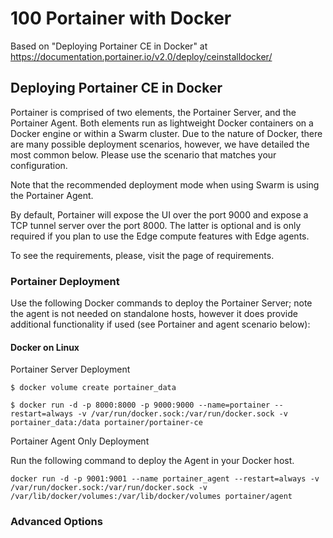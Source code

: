 # 100 Portainer with Docker

Based on "Deploying Portainer CE in Docker" at https://documentation.portainer.io/v2.0/deploy/ceinstalldocker/

## Deploying Portainer CE in Docker

Portainer is comprised of two elements, the Portainer Server, and the Portainer Agent. Both elements run as lightweight Docker containers on a Docker engine or within a Swarm cluster. Due to the nature of Docker, there are many possible deployment scenarios, however, we have detailed the most common below. Please use the scenario that matches your configuration.

Note that the recommended deployment mode when using Swarm is using the Portainer Agent.

By default, Portainer will expose the UI over the port 9000 and expose a TCP tunnel server over the port 8000. The latter is optional and is only required if you plan to use the Edge compute features with Edge agents.

To see the requirements, please, visit the page of requirements.

### Portainer Deployment

Use the following Docker commands to deploy the Portainer Server; note the agent is not needed on standalone hosts, however it does provide additional functionality if used (see Portainer and agent scenario below):

#### Docker on Linux

Portainer Server Deployment

```
$ docker volume create portainer_data
```

```
$ docker run -d -p 8000:8000 -p 9000:9000 --name=portainer --restart=always -v /var/run/docker.sock:/var/run/docker.sock -v portainer_data:/data portainer/portainer-ce
```

Portainer Agent Only Deployment

Run the following command to deploy the Agent in your Docker host.

```
docker run -d -p 9001:9001 --name portainer_agent --restart=always -v /var/run/docker.sock:/var/run/docker.sock -v /var/lib/docker/volumes:/var/lib/docker/volumes portainer/agent
```

### Advanced Options


